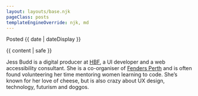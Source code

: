```yaml
---
layout: layouts/base.njk
pageClass: posts
templateEngineOverride: njk, md
---
```


<p class="date">
  Posted <time datetime="{{ date }}">{{ date | dateDisplay }}</time>
</p>
<main>

  {{ content | safe }}

  <div class="bio">
    <p>
      Jess Budd is a digital producer at <a href="https://hbf.com.au">HBF</a>, a UI developer and a web accessibility consultant.  She is a co-organiser of <a href="https://fenders.co/">Fenders Perth</a> and is often found volunteering her time mentoring women learning to code. She’s known for her love of cheese, but is also crazy about UX design, technology, futurism and doggos.
    </p>
  </div>
</main>
